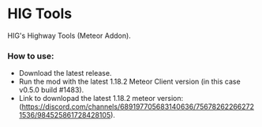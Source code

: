 # HIG Tools

HIG's Highway Tools (Meteor Addon).

### How to use:  
- Download the latest release.
- Run the mod with the latest 1.18.2 Meteor Client version (in this case v0.5.0 build #1483).
- Link to downlopad the latest 1.18.2 meteor version: (https://discord.com/channels/689197705683140636/756782622662721536/984525861728428105).
